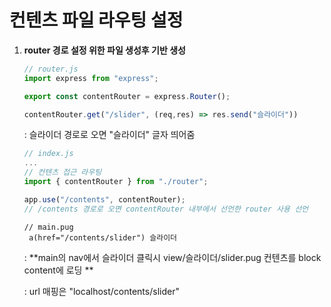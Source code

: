 # 컨텐츠 파일 라우팅 설정

1. **router 경로 설정 위한 파일 생성후 기반 생성**

   ```js
   // router.js
   import express from "express";
   
   export const contentRouter = express.Router();
   
   contentRouter.get("/slider", (req,res) => res.send("슬라이더"))
   ```

   : 슬라이더 경로로 오면 "슬라이더" 글자 띄어줌

   ```js
   // index.js
   ...
   // 컨텐츠 접근 라우팅
   import { contentRouter } from "./router";
   
   app.use("/contents", contentRouter);   
   // /contents 경로로 오면 contentRouter 내부에서 선언한 router 사용 선언
   ```

   ```
   // main.pug
   	a(href="/contents/slider") 슬라이더
   ```

   : **main의 nav에서 슬라이더 클릭시 view/슬라이더/slider.pug 컨텐츠를 block content에 로딩 **

   : url 매핑은 "localhost/contents/slider"

   

